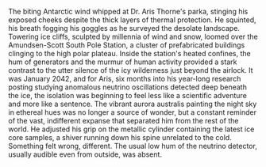 The biting Antarctic wind whipped at Dr. Aris Thorne's parka, stinging his exposed cheeks despite the thick layers of thermal protection.  He squinted, his breath fogging his goggles as he surveyed the desolate landscape.  Towering ice cliffs, sculpted by millennia of wind and snow, loomed over the Amundsen-Scott South Pole Station, a cluster of prefabricated buildings clinging to the high polar plateau. Inside the station's heated confines, the hum of generators and the murmur of human activity provided a stark contrast to the utter silence of the icy wilderness just beyond the airlock. It was January 2042, and for Aris, six months into his year-long research posting studying anomalous neutrino oscillations detected deep beneath the ice, the isolation was beginning to feel less like a scientific adventure and more like a sentence.  The vibrant aurora australis painting the night sky in ethereal hues was no longer a source of wonder, but a constant reminder of the vast, indifferent expanse that separated him from the rest of the world.  He adjusted his grip on the metallic cylinder containing the latest ice core samples, a shiver running down his spine unrelated to the cold.  Something felt wrong, different.  The usual low hum of the neutrino detector, usually audible even from outside, was absent.
